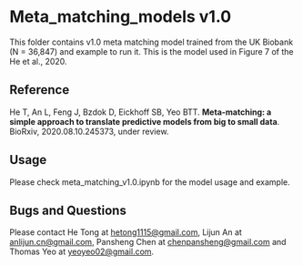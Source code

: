 # Meta_matching_models v1.0
This folder contains  v1.0 meta matching model trained from the UK Biobank (N = 36,847) and example to run it. This is the model used in Figure 7 of the He et al., 2020.

## Reference
He T, An L, Feng J, Bzdok D, Eickhoff SB, Yeo BTT. **Meta-matching: a simple approach to translate predictive models from big to small data**. BioRxiv, 2020.08.10.245373, under review.

## Usage
Please check meta_matching_v1.0.ipynb for the model usage and example.

## Bugs and Questions
Please contact He Tong at hetong1115@gmail.com, Lijun An at anlijun.cn@gmail.com, Pansheng Chen at chenpansheng@gmail.com and Thomas Yeo at yeoyeo02@gmail.com.